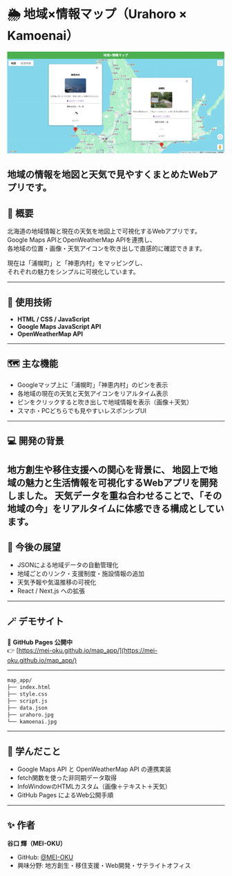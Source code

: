 # 🌦 地域×情報マップ（Urahoro × Kamoenai）


![アプリのスクリーンショット](https://github.com/MEI-OKU/map_app/blob/main/screenshot.png?raw=true&v=3)

地域の情報を地図と天気で見やすくまとめたWebアプリです。
---

## 🗾 概要
北海道の地域情報と現在の天気を地図上で可視化するWebアプリです。  
Google Maps APIとOpenWeatherMap APIを連携し、  
各地域の位置・画像・天気アイコンを吹き出しで直感的に確認できます。

現在は「浦幌町」と「神恵内村」をマッピングし、  
それぞれの魅力をシンプルに可視化しています。

---

## 🧩 使用技術
- **HTML / CSS / JavaScript**
- **Google Maps JavaScript API**
- **OpenWeatherMap API**

---

## 🗺️ 主な機能
- Googleマップ上に「浦幌町」「神恵内村」のピンを表示  
- 各地域の現在の天気と天気アイコンをリアルタイム表示  
- ピンをクリックすると吹き出しで地域情報を表示（画像＋天気）  
- スマホ・PCどちらでも見やすいレスポンシブUI  

---

## 💻 開発の背景
地方創生や移住支援への関心を背景に、
地図上で地域の魅力と生活情報を可視化するWebアプリを開発しました。
天気データを重ね合わせることで、「その地域の今」をリアルタイムに体感できる構成としています。
---

## 🚀 今後の展望
- JSONによる地域データの自動管理化  
- 地域ごとのリンク・支援制度・施設情報の追加  
- 天気予報や気温推移の可視化  
- React / Next.js への拡張  

---

## 🪄 デモサイト
🔗 **GitHub Pages 公開中**  
👉 [https://mei-oku.github.io/map_app/](https://mei-oku.github.io/map_app/)

---
``````
map_app/
├── index.html
├── style.css
├── script.js
├── data.json
├── urahoro.jpg
└── kamoenai.jpg
``````
---

## 🧠 学んだこと
- Google Maps API と OpenWeatherMap API の連携実装  
- fetch関数を使った非同期データ取得  
- InfoWindowのHTMLカスタム（画像＋テキスト＋天気）  
- GitHub Pages によるWeb公開手順  

---

## ✨ 作者
**谷口 輝（MEI-OKU）**  
- GitHub: [@MEI-OKU](https://github.com/MEI-OKU)  
- 興味分野: 地方創生・移住支援・Web開発・サテライトオフィス  
